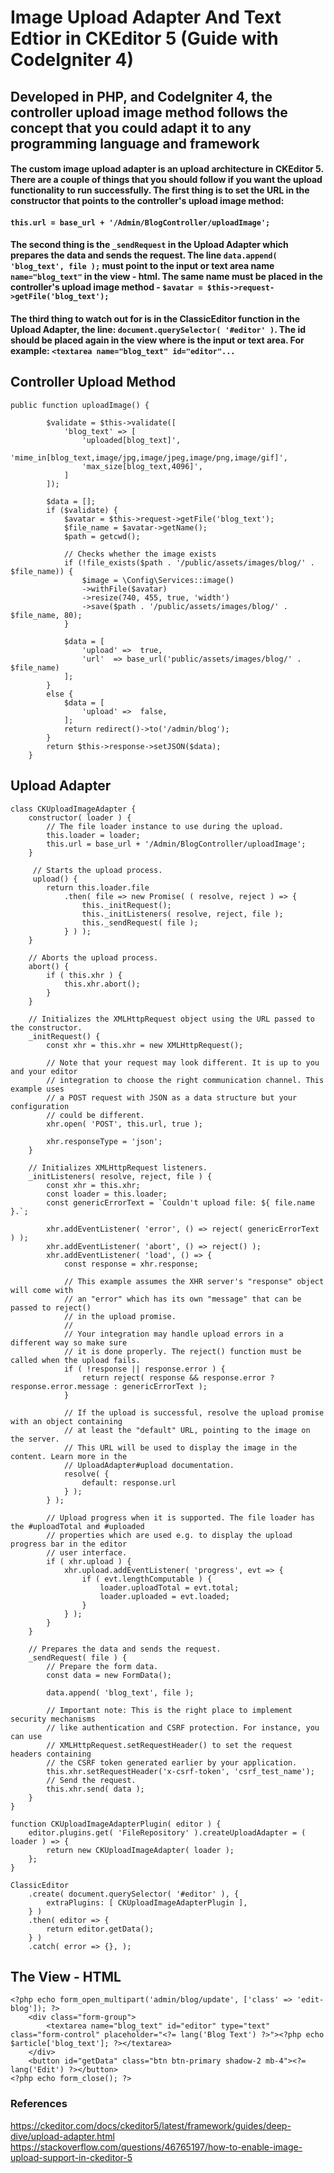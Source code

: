 # Image Upload Adapter And Text Edtior in CKEditor 5 (Guide with CodeIgniter 4)

## Developed in PHP, and CodeIgniter 4, the controller upload image method follows the concept that you could adapt it to any programming language and framework

#### The custom image upload adapter is an upload architecture in CKEditor 5. There are a couple of things that you should follow if you want the upload functionality to run successfully. The first thing is to set the URL in the constructor that points to the controller's upload image method:

#### ``` this.url = base_url + '/Admin/BlogController/uploadImage'; ```

#### The second thing is the ```_sendRequest``` in the Upload Adapter which prepares the data and sends the request. The line ```data.append( 'blog_text', file );``` must point to the input or text area name ```name="blog_text"``` in the view - html. The same name must be placed in the controller's upload image method - ```$avatar = $this->request->getFile('blog_text');```

#### The third thing to watch out for is in the ClassicEditor function in the Upload Adapter, the line: ```document.querySelector( '#editor' )```. The id should be placed again in the view where is the input or text area. For example: ```<textarea name="blog_text" id="editor"...```


## Controller Upload Method
```
public function uploadImage() {

		$validate = $this->validate([
			'blog_text' => [
				'uploaded[blog_text]',
				'mime_in[blog_text,image/jpg,image/jpeg,image/png,image/gif]',
				'max_size[blog_text,4096]',
			]
		]);
		
		$data = [];
        if ($validate) {
			$avatar = $this->request->getFile('blog_text');
			$file_name = $avatar->getName();
			$path = getcwd();

			// Checks whether the image exists
			if (!file_exists($path . '/public/assets/images/blog/' . $file_name)) {
				$image = \Config\Services::image()
				->withFile($avatar)
				->resize(740, 455, true, 'width')
				->save($path . '/public/assets/images/blog/' . $file_name, 80);
			}
			
			$data = [
				'upload' =>  true,
				'url'  => base_url('public/assets/images/blog/' . $file_name)
			];
        }
		else {
			$data = [
				'upload' =>  false,
        	];
			return redirect()->to('/admin/blog'); 
		}
		return $this->response->setJSON($data);
    }
```

## Upload Adapter
```
class CKUploadImageAdapter {
    constructor( loader ) {
        // The file loader instance to use during the upload.
        this.loader = loader;
        this.url = base_url + '/Admin/BlogController/uploadImage';
    }

     // Starts the upload process.
     upload() {
        return this.loader.file
            .then( file => new Promise( ( resolve, reject ) => {
                this._initRequest();
                this._initListeners( resolve, reject, file );
                this._sendRequest( file );
            } ) );
    }

    // Aborts the upload process.
    abort() {
        if ( this.xhr ) {
            this.xhr.abort();
        }
    }

    // Initializes the XMLHttpRequest object using the URL passed to the constructor.
    _initRequest() {
        const xhr = this.xhr = new XMLHttpRequest();

        // Note that your request may look different. It is up to you and your editor
        // integration to choose the right communication channel. This example uses
        // a POST request with JSON as a data structure but your configuration
        // could be different.
        xhr.open( 'POST', this.url, true );
        
        xhr.responseType = 'json';
    }

    // Initializes XMLHttpRequest listeners.
    _initListeners( resolve, reject, file ) {
        const xhr = this.xhr;
        const loader = this.loader;
        const genericErrorText = `Couldn't upload file: ${ file.name }.`;

        xhr.addEventListener( 'error', () => reject( genericErrorText ) );
        xhr.addEventListener( 'abort', () => reject() );
        xhr.addEventListener( 'load', () => {
            const response = xhr.response;

            // This example assumes the XHR server's "response" object will come with
            // an "error" which has its own "message" that can be passed to reject()
            // in the upload promise.
            //
            // Your integration may handle upload errors in a different way so make sure
            // it is done properly. The reject() function must be called when the upload fails.
            if ( !response || response.error ) {
                return reject( response && response.error ? response.error.message : genericErrorText );
            }

            // If the upload is successful, resolve the upload promise with an object containing
            // at least the "default" URL, pointing to the image on the server.
            // This URL will be used to display the image in the content. Learn more in the
            // UploadAdapter#upload documentation.
            resolve( {
                default: response.url
            } );
        } );

        // Upload progress when it is supported. The file loader has the #uploadTotal and #uploaded
        // properties which are used e.g. to display the upload progress bar in the editor
        // user interface.
        if ( xhr.upload ) {
            xhr.upload.addEventListener( 'progress', evt => {
                if ( evt.lengthComputable ) {
                    loader.uploadTotal = evt.total;
                    loader.uploaded = evt.loaded;
                }
            } );
        }
    }

    // Prepares the data and sends the request.
    _sendRequest( file ) {
        // Prepare the form data.
        const data = new FormData();

        data.append( 'blog_text', file );

        // Important note: This is the right place to implement security mechanisms
        // like authentication and CSRF protection. For instance, you can use
        // XMLHttpRequest.setRequestHeader() to set the request headers containing
        // the CSRF token generated earlier by your application.
        this.xhr.setRequestHeader('x-csrf-token', 'csrf_test_name');
        // Send the request.
        this.xhr.send( data );
    }
}

function CKUploadImageAdapterPlugin( editor ) {
    editor.plugins.get( 'FileRepository' ).createUploadAdapter = ( loader ) => {
        return new CKUploadImageAdapter( loader );
    };
}

ClassicEditor
    .create( document.querySelector( '#editor' ), {
        extraPlugins: [ CKUploadImageAdapterPlugin ],
    } )
    .then( editor => {
        return editor.getData();
    } )
    .catch( error => {}, );
```

## The View - HTML
```
<?php echo form_open_multipart('admin/blog/update', ['class' => 'edit-blog']); ?> 
    <div class="form-group">
        <textarea name="blog_text" id="editor" type="text" class="form-control" placeholder="<?= lang('Blog Text') ?>"><?php echo $article['blog_text']; ?></textarea>
    </div>
    <button id="getData" class="btn btn-primary shadow-2 mb-4"><?= lang('Edit') ?></button>
<?php echo form_close(); ?>
```
### References
https://ckeditor.com/docs/ckeditor5/latest/framework/guides/deep-dive/upload-adapter.html
https://stackoverflow.com/questions/46765197/how-to-enable-image-upload-support-in-ckeditor-5

